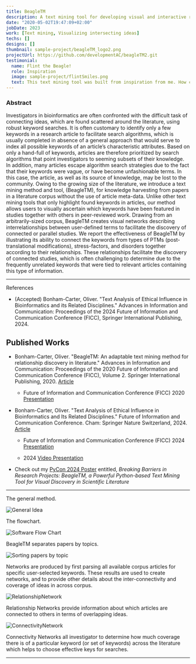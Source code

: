 ```yaml
---
title: BeagleTM
description: A text mining tool for developing visual and interactive relationship networks from PubMed article information.
date: "2020-05-02T19:47:09+02:00"
jobDate: 2023
work: [Text mining, Visualizing intersecting ideas]
techs: []
designs: []
thumbnail: sample-project/beagleTM_logo2.png
projectUrl: https://github.com/developmentAC/beagleTM2.git
testimonial:
  name: Flint the Beagle!
  role: Inspiration
  image: sample-project/flintSmiles.png
  text: This text mining tool was built from inspiration from me. How cool is that!? I approve this software.
---
```

### Abstract
Investigators in bioinformatics are often confronted with the difficult task of connecting ideas, which are found scattered around the literature, using robust keyword searches. It is often customary to identify only a few keywords in a research article to facilitate search algorithms, which is usually completed in absence of a general approach that would serve to index all possible keywords of an article’s characteristic attributes. Based on only a hand-full of keywords, articles are therefore prioritized by search algorithms that point investigators to seeming subsets of their knowledge. In addition, many articles escape algorithm search strategies due to the fact that their keywords were vague, or have become unfashionable terms. In this case, the article, as well as its source of knowledge, may be lost to the community. Owing to the growing size of the literature, we introduce a text mining method and tool, (BeagleTM), for knowledge harvesting from papers in a literature corpus without the use of article meta-data. Unlike other text mining tools that only highlight found keywords in articles, our method allows users to visually ascertain which keywords have been featured in studies together with others in peer-reviewed work. Drawing from an arbitrarily-sized corpus, BeagleTM creates visual networks describing interrelationships between user-defined terms to facilitate the discovery of connected or parallel studies. We report the effectiveness of BeagleTM by illustrating its ability to connect the keywords from types of PTMs (post-translational modifications), stress-factors, and disorders together according to their relationships. These relationships facilitate the discovery of connected studies, which is often challenging to determine due to the frequently unrelated keywords that were tied to relevant articles containing this type of information.

___

References



* (Accepted) Bonham-Carter, Oliver. "Text Analysis of Ethical Influence in Bioinformatics and its Related Disciplines." Advances in Information and Communication: Proceedings of the 2024 Future of Information and Communication Conference (FICC), Springer International Publishing, 2024.

## Published Works

+ Bonham-Carter, Oliver. "BeagleTM: An adaptable text mining method for relationship discovery in literature." Advances in Information and Communication: Proceedings of the 2020 Future of Information and Communication Conference (FICC), Volume 2. Springer International Publishing, 2020.  <a href="https://www.researchgate.net/publication/339224324_BeagleTM_An_Adaptable_Text_Mining_Method_for_Relationship_Discovery_in_Literature" target="_blank"> Article</a>

  + Future of Information and Communication Conference (FICC) 2020 <a href="/talks/beagleTM_ficc2020.pdf" target="_blank"> Presentation</a>


+ Bonham-Carter, Oliver. "Text Analysis of Ethical Influence in Bioinformatics and Its Related Disciplines." Future of Information and Communication Conference. Cham: Springer Nature Switzerland, 2024. <a href="https://www.researchgate.net/publication/379244449_Text_Analysis_of_Ethical_Influence_in_Bioinformatics_and_its_Related_Disciplines" target="_blank"> Article</a>

  +  Future of Information and Communication Conference (FICC) 2024 <a href="/talks/pres_ethics-BeagleTM_ficc2024.pdf" target="_blank">Presentation</a>

  + 2024 <a href="https://www.youtube.com/watch?v=vhFCqiWZo7o&list=PLzrI9twHgbWk-Ti9AgCb1KyTLTo6xenME" target="_blank">Video Presentation</a>

+ Check out my <a href="/talks/pycon2024_poster_bonham-carter.pdf" target="_blank"> PyCon 2024 Poster</a> entitled, _Breaking Barriers in Research Projects: BeagleTM, a Powerful Python-based Text Mining Tool for Visual Discovery in Scientific Literature_

---

The general method.

![General Idea](/images/beagletm/beagletm_research.png)

The flowchart.

![Software Flow Chart](/images/beagletm/beagletm_flowchart.png)

BeagleTM separates papers by topics.

![Sorting papers by topic](/images/beagletm/beagletm_flowchartdb.png)

Networks are produced by first parsing all available corpus articles for specific user-selected keywords. These results are used to create networks, and to provide other details about the inter-connectivity and coverage of  ideas in across corpus.

![RelationshipNetwork](/images/beagletm/beagletm_mouseOver.png)

Relationship Networks provide information about which articles are connected to others in terms of overlapping ideas.

![ConnectivityNetwork](/images/beagletm/connection-network2_large.png)

Connectivity Networks all investigator to determine how much coverage there is of a particular keyword (or set of keywords) across the literature which helps to choose effective keys for searches.

---

